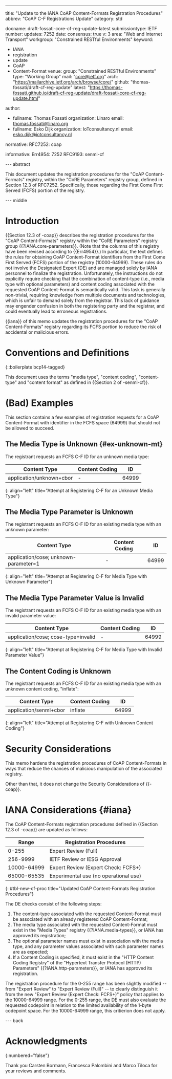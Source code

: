 ---
title: "Update to the IANA CoAP Content-Formats Registration Procedures"
abbrev: "CoAP C-F Registrations Update"
category: std

docname: draft-fossati-core-cf-reg-update-latest
submissiontype: IETF
number:
updates: 7252
date:
consensus: true
v: 3
area: "Web and Internet Transport"
workgroup: "Constrained RESTful Environments"
keyword:
 - IANA
 - registration
 - update
 - CoAP
 - Content-Format
venue:
  group: "Constrained RESTful Environments"
  type: "Working Group"
  mail: "core@ietf.org"
  arch: "https://mailarchive.ietf.org/arch/browse/core/"
  github: "thomas-fossati/draft-cf-reg-update"
  latest: "https://thomas-fossati.github.io/draft-cf-reg-update/draft-fossati-core-cf-reg-update.html"

author:
 - fullname: Thomas Fossati
   organization: Linaro
   email: thomas.fossati@linaro.org
 - fullname: Esko Dijk
   organization: IoTconsultancy.nl
   email: esko.dijk@iotconsultancy.nl

normative:
  RFC7252: coap

informative:
  Err4954: 7252
  RFC9193: senml-cf

--- abstract

This document updates the registration procedures for the "CoAP Content-Formats" registry, within the "CoRE Parameters" registry group, defined in Section 12.3 of RFC7252.
Specifically, those regarding the First Come First Served (FCFS) portion of the registry.

--- middle

# Introduction

{{Section 12.3 of -coap}} describes the registration procedures for the "CoAP Content-Formats" registry within the "CoRE Parameters" registry group {{?IANA.core-parameters}}.
(Note that the columns of this registry have been revised according to {{Err4954}}.)
In particular, the text defines the rules for obtaining CoAP Content-Format identifiers from the First Come First Served (FCFS) portion of the registry (10000-64999).
These rules do not involve the Designated Expert (DE) and are managed solely by IANA personnel to finalize the registration.
Unfortunately, the instructions do not explicitly require checking that the combination of content-type (i.e., media type with optional parameters) and content coding associated with the requested CoAP Content-Format is semantically valid.
This task is generally non-trivial, requiring knowledge from multiple documents and technologies, which is unfair to demand solely from the registrar.
This lack of guidance may engender confusion in both the registering party and the registrar, and could eventually lead to erroneous registrations.

{{iana}} of this memo updates the registration procedures for the "CoAP Content-Formats" registry regarding its FCFS portion to reduce the risk of accidental or malicious errors.

# Conventions and Definitions

{::boilerplate bcp14-tagged}

This document uses the terms "media type", "content coding", "content-type" and "content format" as defined in {{Section 2 of -senml-cf}}.

# (Bad) Examples

This section contains a few examples of registration requests for a CoAP Content-Format with identifier in the FCFS space (64999) that should not be allowed to succeed.

## The Media Type is Unknown {#ex-unknown-mt}

The registrant requests an FCFS C-F ID for an unknown media type:

| Content Type | Content Coding | ID |
|--|--|--|
| application/unknown+cbor | - | 64999 |
{: align="left" title="Attempt at Registering C-F for an Unknown Media Type"}

## The Media Type Parameter is Unknown

The registrant requests an FCFS C-F ID for an existing media type with an unknown parameter:

| Content Type | Content Coding | ID |
|--|--|--|
| application/cose; unknown-parameter=1 | - | 64999 |
{: align="left" title="Attempt at Registering C-F for Media Type with Unknown Parameter"}

## The Media Type Parameter Value is Invalid

The registrant requests an FCFS C-F ID for an existing media type with an invalid parameter value:

| Content Type | Content Coding | ID |
|--|--|--|
| application/cose; cose-type=invalid | - | 64999 |
{: align="left" title="Attempt at Registering C-F for Media Type with Invalid Parameter Value"}

## The Content Coding is Unknown

The registrant requests an FCFS C-F ID for an existing media type with an unknown content coding, "inflate":

| Content Type | Content Coding | ID |
|--|--|--|
| application/senml+cbor | inflate | 64999 |
{: align="left" title="Attempt at Registering C-F with Unknown Content Coding"}

# Security Considerations

This memo hardens the registration procedures of CoAP Content-Formats in ways that reduce the chances of malicious manipulation of the associated registry.

Other than that, it does not change the Security Considerations of {{-coap}}.

# IANA Considerations {#iana}

The CoAP Content-Formats registration procedures defined in {{Section 12.3 of -coap}} are updated as follows:

| Range | Registration Procedures |
|--------|--------|
| 0-255 | Expert Review (Full) |
| 256-9999 | IETF Review or IESG Approval |
| 10000-64999 | Expert Review (Expert Check: FCFS+) |
| 65000-65535 | Experimental use (no operational use) |
{: #tbl-new-cf-proc title="Updated CoAP Content-Formats Registration Procedures"}

The DE checks consist of the following steps:

1. The content-type associated with the requested Content-Format must be associated with an already registered CoAP Content-Format;
1. The media type associated with the requested Content-Format must exist in the "Media Types" registry {{?IANA.media-types}}, or IANA has approved its registration;
1. The optional parameter names must exist in association with the media type, and any parameter values associated with such parameter names are as expected;
1. If a Content Coding is specified, it must exist in the "HTTP Content Coding Registry" of the "Hypertext Transfer Protocol (HTTP) Parameters" {{?IANA.http-parameters}}, or IANA has approved its registration.

The registration procedure for the 0-255 range has been slightly modified -- from "Expert Review" to "Expert Review (Full)" -- to clearly distinguish it from the new "Expert Review (Expert Check: FCFS+)" policy that applies to the 10000-64999 range.
For the 0-255 range, the DE must also evaluate the requested codepoint in relation to the limited availability of the 1-byte codepoint space.
For the 10000-64999 range, this critierion does not apply.

--- back

# Acknowledgments
{:numbered="false"}

Thank you
Carsten Bormann,
Francesca Palombini
and
Marco Tiloca
for your reviews and comments.
